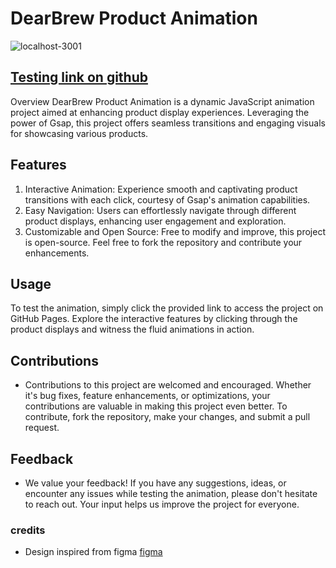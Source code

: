 # DearBrew Product Animation

![localhost-3001](https://i.postimg.cc/y6PtyTK1/Property-1-Mac-Book-Pro-16-26.png)

## [Testing link on github](vickkie.github.io/Applemat)

Overview
DearBrew Product Animation is a dynamic JavaScript animation project aimed at enhancing product display experiences. Leveraging the power of Gsap, this project offers seamless transitions and engaging visuals for showcasing various products.

## Features

1. Interactive Animation: Experience smooth and captivating product transitions with each click, courtesy of Gsap's animation capabilities.
2. Easy Navigation: Users can effortlessly navigate through different product displays, enhancing user engagement and exploration.
3. Customizable and Open Source: Free to modify and improve, this project is open-source. Feel free to fork the repository and contribute your enhancements.

## Usage

To test the animation, simply click the provided link to access the project on GitHub Pages. Explore the interactive features by clicking through the product displays and witness the fluid animations in action.

## Contributions

- Contributions to this project are welcomed and encouraged. Whether it's bug fixes, feature enhancements, or optimizations, your contributions are valuable in making this project even better. To contribute, fork the repository, make your changes, and submit a pull request.

## Feedback

- We value your feedback! If you have any suggestions, ideas, or encounter any issues while testing the animation, please don't hesitate to reach out. Your input helps us improve the project for everyone.

### credits

- Design inspired from figma [figma](https://www.figma.com/community/file/1334104770413669167)
